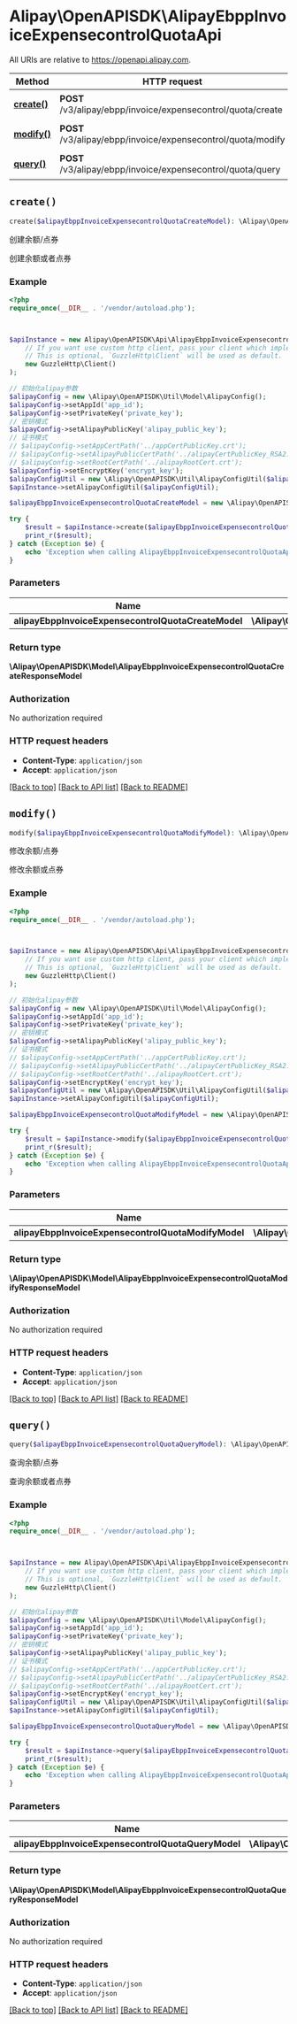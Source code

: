 # Alipay\OpenAPISDK\AlipayEbppInvoiceExpensecontrolQuotaApi

All URIs are relative to https://openapi.alipay.com.

Method | HTTP request | Description
------------- | ------------- | -------------
[**create()**](AlipayEbppInvoiceExpensecontrolQuotaApi.md#create) | **POST** /v3/alipay/ebpp/invoice/expensecontrol/quota/create | 创建余额/点券
[**modify()**](AlipayEbppInvoiceExpensecontrolQuotaApi.md#modify) | **POST** /v3/alipay/ebpp/invoice/expensecontrol/quota/modify | 修改余额/点券
[**query()**](AlipayEbppInvoiceExpensecontrolQuotaApi.md#query) | **POST** /v3/alipay/ebpp/invoice/expensecontrol/quota/query | 查询余额/点券


## `create()`

```php
create($alipayEbppInvoiceExpensecontrolQuotaCreateModel): \Alipay\OpenAPISDK\Model\AlipayEbppInvoiceExpensecontrolQuotaCreateResponseModel
```

创建余额/点券

创建余额或者点券

### Example

```php
<?php
require_once(__DIR__ . '/vendor/autoload.php');



$apiInstance = new Alipay\OpenAPISDK\Api\AlipayEbppInvoiceExpensecontrolQuotaApi(
    // If you want use custom http client, pass your client which implements `GuzzleHttp\ClientInterface`.
    // This is optional, `GuzzleHttp\Client` will be used as default.
    new GuzzleHttp\Client()
);

// 初始化alipay参数
$alipayConfig = new \Alipay\OpenAPISDK\Util\Model\AlipayConfig();
$alipayConfig->setAppId('app_id');
$alipayConfig->setPrivateKey('private_key');
// 密钥模式
$alipayConfig->setAlipayPublicKey('alipay_public_key');
// 证书模式
// $alipayConfig->setAppCertPath('../appCertPublicKey.crt');
// $alipayConfig->setAlipayPublicCertPath('../alipayCertPublicKey_RSA2.crt');
// $alipayConfig->setRootCertPath('../alipayRootCert.crt');
$alipayConfig->setEncryptKey('encrypt_key');
$alipayConfigUtil = new \Alipay\OpenAPISDK\Util\AlipayConfigUtil($alipayConfig);
$apiInstance->setAlipayConfigUtil($alipayConfigUtil);

$alipayEbppInvoiceExpensecontrolQuotaCreateModel = new \Alipay\OpenAPISDK\Model\AlipayEbppInvoiceExpensecontrolQuotaCreateModel(); // \Alipay\OpenAPISDK\Model\AlipayEbppInvoiceExpensecontrolQuotaCreateModel

try {
    $result = $apiInstance->create($alipayEbppInvoiceExpensecontrolQuotaCreateModel);
    print_r($result);
} catch (Exception $e) {
    echo 'Exception when calling AlipayEbppInvoiceExpensecontrolQuotaApi->create: ', $e->getMessage(), PHP_EOL;
}
```

### Parameters

Name | Type | Description  | Notes
------------- | ------------- | ------------- | -------------
 **alipayEbppInvoiceExpensecontrolQuotaCreateModel** | **\Alipay\OpenAPISDK\Model\AlipayEbppInvoiceExpensecontrolQuotaCreateModel**|  | [optional]

### Return type

**\Alipay\OpenAPISDK\Model\AlipayEbppInvoiceExpensecontrolQuotaCreateResponseModel**

### Authorization

No authorization required

### HTTP request headers

- **Content-Type**: `application/json`
- **Accept**: `application/json`

[[Back to top]](#) [[Back to API list]](../../README.md#api-endpoints)
[[Back to README]](../../README.md)

## `modify()`

```php
modify($alipayEbppInvoiceExpensecontrolQuotaModifyModel): \Alipay\OpenAPISDK\Model\AlipayEbppInvoiceExpensecontrolQuotaModifyResponseModel
```

修改余额/点券

修改余额或点券

### Example

```php
<?php
require_once(__DIR__ . '/vendor/autoload.php');



$apiInstance = new Alipay\OpenAPISDK\Api\AlipayEbppInvoiceExpensecontrolQuotaApi(
    // If you want use custom http client, pass your client which implements `GuzzleHttp\ClientInterface`.
    // This is optional, `GuzzleHttp\Client` will be used as default.
    new GuzzleHttp\Client()
);

// 初始化alipay参数
$alipayConfig = new \Alipay\OpenAPISDK\Util\Model\AlipayConfig();
$alipayConfig->setAppId('app_id');
$alipayConfig->setPrivateKey('private_key');
// 密钥模式
$alipayConfig->setAlipayPublicKey('alipay_public_key');
// 证书模式
// $alipayConfig->setAppCertPath('../appCertPublicKey.crt');
// $alipayConfig->setAlipayPublicCertPath('../alipayCertPublicKey_RSA2.crt');
// $alipayConfig->setRootCertPath('../alipayRootCert.crt');
$alipayConfig->setEncryptKey('encrypt_key');
$alipayConfigUtil = new \Alipay\OpenAPISDK\Util\AlipayConfigUtil($alipayConfig);
$apiInstance->setAlipayConfigUtil($alipayConfigUtil);

$alipayEbppInvoiceExpensecontrolQuotaModifyModel = new \Alipay\OpenAPISDK\Model\AlipayEbppInvoiceExpensecontrolQuotaModifyModel(); // \Alipay\OpenAPISDK\Model\AlipayEbppInvoiceExpensecontrolQuotaModifyModel

try {
    $result = $apiInstance->modify($alipayEbppInvoiceExpensecontrolQuotaModifyModel);
    print_r($result);
} catch (Exception $e) {
    echo 'Exception when calling AlipayEbppInvoiceExpensecontrolQuotaApi->modify: ', $e->getMessage(), PHP_EOL;
}
```

### Parameters

Name | Type | Description  | Notes
------------- | ------------- | ------------- | -------------
 **alipayEbppInvoiceExpensecontrolQuotaModifyModel** | **\Alipay\OpenAPISDK\Model\AlipayEbppInvoiceExpensecontrolQuotaModifyModel**|  | [optional]

### Return type

**\Alipay\OpenAPISDK\Model\AlipayEbppInvoiceExpensecontrolQuotaModifyResponseModel**

### Authorization

No authorization required

### HTTP request headers

- **Content-Type**: `application/json`
- **Accept**: `application/json`

[[Back to top]](#) [[Back to API list]](../../README.md#api-endpoints)
[[Back to README]](../../README.md)

## `query()`

```php
query($alipayEbppInvoiceExpensecontrolQuotaQueryModel): \Alipay\OpenAPISDK\Model\AlipayEbppInvoiceExpensecontrolQuotaQueryResponseModel
```

查询余额/点券

查询余额或者点券

### Example

```php
<?php
require_once(__DIR__ . '/vendor/autoload.php');



$apiInstance = new Alipay\OpenAPISDK\Api\AlipayEbppInvoiceExpensecontrolQuotaApi(
    // If you want use custom http client, pass your client which implements `GuzzleHttp\ClientInterface`.
    // This is optional, `GuzzleHttp\Client` will be used as default.
    new GuzzleHttp\Client()
);

// 初始化alipay参数
$alipayConfig = new \Alipay\OpenAPISDK\Util\Model\AlipayConfig();
$alipayConfig->setAppId('app_id');
$alipayConfig->setPrivateKey('private_key');
// 密钥模式
$alipayConfig->setAlipayPublicKey('alipay_public_key');
// 证书模式
// $alipayConfig->setAppCertPath('../appCertPublicKey.crt');
// $alipayConfig->setAlipayPublicCertPath('../alipayCertPublicKey_RSA2.crt');
// $alipayConfig->setRootCertPath('../alipayRootCert.crt');
$alipayConfig->setEncryptKey('encrypt_key');
$alipayConfigUtil = new \Alipay\OpenAPISDK\Util\AlipayConfigUtil($alipayConfig);
$apiInstance->setAlipayConfigUtil($alipayConfigUtil);

$alipayEbppInvoiceExpensecontrolQuotaQueryModel = new \Alipay\OpenAPISDK\Model\AlipayEbppInvoiceExpensecontrolQuotaQueryModel(); // \Alipay\OpenAPISDK\Model\AlipayEbppInvoiceExpensecontrolQuotaQueryModel

try {
    $result = $apiInstance->query($alipayEbppInvoiceExpensecontrolQuotaQueryModel);
    print_r($result);
} catch (Exception $e) {
    echo 'Exception when calling AlipayEbppInvoiceExpensecontrolQuotaApi->query: ', $e->getMessage(), PHP_EOL;
}
```

### Parameters

Name | Type | Description  | Notes
------------- | ------------- | ------------- | -------------
 **alipayEbppInvoiceExpensecontrolQuotaQueryModel** | **\Alipay\OpenAPISDK\Model\AlipayEbppInvoiceExpensecontrolQuotaQueryModel**|  | [optional]

### Return type

**\Alipay\OpenAPISDK\Model\AlipayEbppInvoiceExpensecontrolQuotaQueryResponseModel**

### Authorization

No authorization required

### HTTP request headers

- **Content-Type**: `application/json`
- **Accept**: `application/json`

[[Back to top]](#) [[Back to API list]](../../README.md#api-endpoints)
[[Back to README]](../../README.md)
